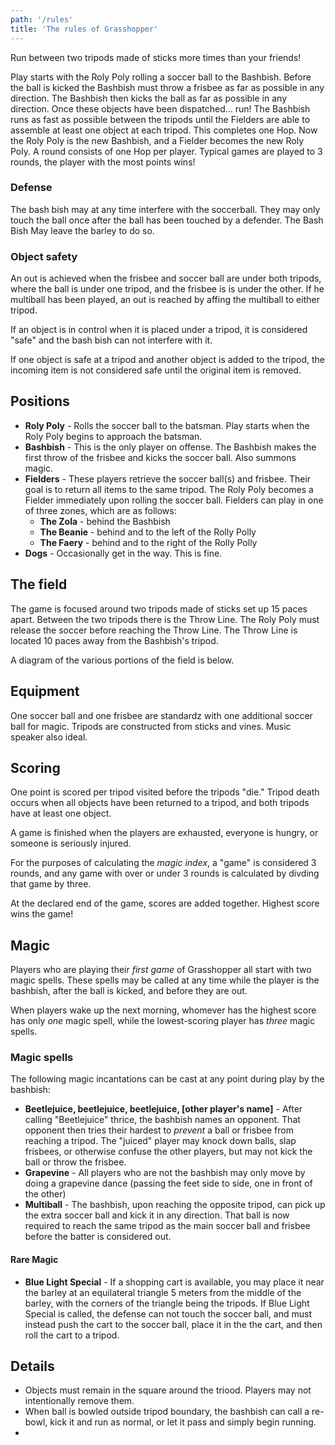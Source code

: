 ```yaml
---
path: '/rules'
title: 'The rules of Grasshopper'
---
```


Run between two tripods made of sticks more times than your friends!

Play starts with the Roly Poly rolling a soccer ball to the Bashbish. Before the ball is kicked the Bashbish must throw a frisbee as far as possible in any direction. The Bashbish then kicks the ball as far as possible in any direction. Once these objects have been dispatched... run! The Bashbish runs as fast as possible between the tripods until the Fielders are able to assemble at least one object at each tripod. This completes one Hop. Now the Roly Poly is the new Bashbish, and a Fielder becomes the new Roly Poly. A round consists of one Hop per player. Typical games are played to 3 rounds, the player with the most points wins!

### Defense

The bash bish may at any time interfere with the soccerball. They may only touch the ball once after the ball has been touched by a defender. The Bash Bish May leave the barley to do so.

### Object safety

An out is achieved when the frisbee and soccer ball are under both tripods, where the ball is under one tripod, and the frisbee is is under the other. If he multiball has been played, an out is reached by affing the multiball to either tripod.

If an object is in control when it is placed under a tripod, it is considered "safe" and the bash bish can not interfere with it.

If one object is safe at a tripod and another object is added to the tripod, the incoming item is not considered safe until the original item is removed.

## Positions

- **Roly Poly** - Rolls the soccer ball to the batsman. Play starts when the Roly Poly begins to approach the batsman.
- **Bashbish** - This is the only player on offense. The Bashbish makes the first throw of the frisbee and kicks the soccer ball. Also summons magic.
- **Fielders** - These players retrieve the soccer ball(s) and frisbee. Their goal is to return all items to the same tripod. The Roly Poly becomes a Fielder immediately upon rolling the soccer ball. Fielders can play in one of three zones, which are as follows:
  - **The Zola** - behind the Bashbish
  - **The Beanie** - behind and to the left of the Rolly Polly
  - **The Faery** - behind and to the right of the Rolly Polly
- **Dogs** - Occasionally get in the way. This is fine.

## The field

The game is focused around two tripods made of sticks set up 15 paces apart. Between the two tripods there is the Throw Line. The Roly Poly must release the soccer before reaching the Throw Line. The Throw Line is located 10 paces away from the Bashbish's tripod.

A diagram of the various portions of the field is below.

## Equipment

One soccer ball and one frisbee are standardz with one additional soccer ball for magic. Tripods are constructed from sticks and vines. Music speaker also ideal.

## Scoring

One point is scored per tripod visited before the tripods "die." Tripod death occurs when all objects have been returned to a tripod, and both tripods have at least one object.

A game is finished when the players are exhausted, everyone is hungry, or someone is seriously injured.

For the purposes of calculating the _magic index_, a "game" is considered 3 rounds, and any game with over or under 3 rounds is calculated by divding that game by three.

At the declared end of the game, scores are added together. Highest score wins the game!

## Magic

Players who are playing their _first game_ of Grasshopper all start with two magic spells. These spells may be called at any time while the player is the bashbish, after the ball is kicked, and before they are out.

When players wake up the next morning, whomever has the highest score has only _one_ magic spell, while the lowest-scoring player has _three_ magic spells.

### Magic spells

The following magic incantations can be cast at any point during play by the bashbish:

- **Beetlejuice, beetlejuice, beetlejuice, [other player's name]** - After calling "Beetlejuice" thrice, the bashbish names an opponent. That opponent then tries their hardest to _prevent_ a ball or frisbee from reaching a tripod. The "juiced" player may knock down balls, slap frisbees, or otherwise confuse the other players, but may not kick the ball or throw the frisbee.
- **Grapevine** - All players who are not the bashbish may only move by doing a grapevine dance (passing the feet side to side, one in front of the other)
- **Multiball** - The bashbish, upon reaching the opposite tripod, can pick up the extra soccer ball and kick it in any direction. That ball is now required to reach the same tripod as the main soccer ball and frisbee before the batter is considered out.

#### Rare Magic

- **Blue Light Special** - If a shopping cart is available, you may place it near the barley at an equilateral triangle 5 meters from the middle of the barley, with the corners of the triangle being the tripods. If Blue Light Special is called, the defense can not touch the soccer ball, and must instead push the cart to the soccer ball, place it in the the cart, and then roll the cart to a tripod.

## Details

- Objects must remain in the square around the triood. Players may not intentionally remove them.
- When ball is bowled outside tripod boundary, the bashbish can call a re-bowl, kick it and run as normal, or let it pass and simply begin running.
-
